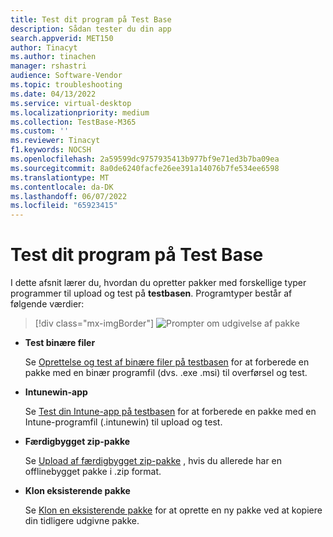 ```yaml
---
title: Test dit program på Test Base
description: Sådan tester du din app
search.appverid: MET150
author: Tinacyt
ms.author: tinachen
manager: rshastri
audience: Software-Vendor
ms.topic: troubleshooting
ms.date: 04/13/2022
ms.service: virtual-desktop
ms.localizationpriority: medium
ms.collection: TestBase-M365
ms.custom: ''
ms.reviewer: Tinacyt
f1.keywords: NOCSH
ms.openlocfilehash: 2a59599dc9757935413b977bf9e71ed3b7ba09ea
ms.sourcegitcommit: 8a0de6240facfe26ee391a14076b7fe534ee6598
ms.translationtype: MT
ms.contentlocale: da-DK
ms.lasthandoff: 06/07/2022
ms.locfileid: "65923415"
---
```

# <a name="test-your-application-on-test-base"></a>Test dit program på Test Base

I dette afsnit lærer du, hvordan du opretter pakker med forskellige typer programmer til upload og test på **testbasen**. Programtyper består af følgende værdier:

   > [!div class="mx-imgBorder"]
   > ![Prompter om udgivelse af pakke](Media/testoverview01.png)

   - **Test binære filer**

      Se [Oprettelse og test af binære filer på testbasen](testapplication.md) for at forberede en pakke med en binær programfil (dvs. .exe .msi) til overførsel og test.

   - **Intunewin-app**

      Se [Test din Intune-app på testbasen](testintuneapplication.md) for at forberede en pakke med en Intune-programfil (.intunewin) til upload og test.

   - **Færdigbygget zip-pakke**

      Se [Upload af færdigbygget zip-pakke](uploadapplication.md) , hvis du allerede har en offlinebygget pakke i .zip format.

   - **Klon eksisterende pakke**

      Se [Klon en eksisterende pakke](clonepackage.md) for at oprette en ny pakke ved at kopiere din tidligere udgivne pakke.



